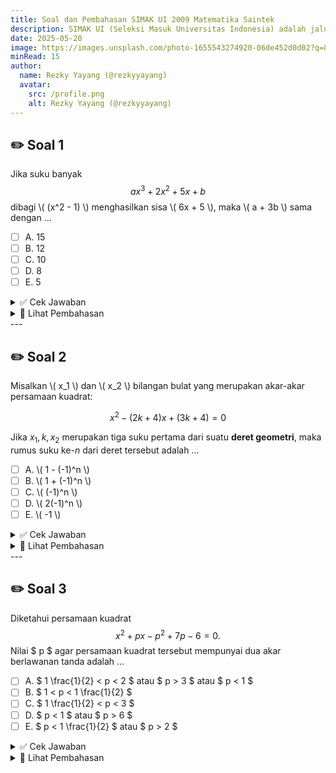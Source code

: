 ```yaml
---
title: Soal dan Pembahasan SIMAK UI 2009 Matematika Saintek
description: SIMAK UI (Seleksi Masuk Universitas Indonesia) adalah jalur seleksi mandiri yang diselenggarakan langsung oleh Universitas Indonesia (UI) untuk penerimaan mahasiswa baru.
date: 2025-05-20
image: https://images.unsplash.com/photo-1655543274920-06de452d0d02?q=80&w=2071&auto=format&fit=crop&ixlib=rb-4.1.0&ixid=M3wxMjA3fDB8MHxwaG90by1wYWdlfHx8fGVufDB8fHx8fA%3D%3D
minRead: 15
author:
  name: Rezky Yayang (@rezkyyayang)
  avatar:
    src: /profile.png
    alt: Rezky Yayang (@rezkyyayang)
---
```


## ✏️ Soal 1

Jika suku banyak
$$
ax^3 + 2x^2 + 5x + b
$$
dibagi \\( (x^2 - 1) \\) menghasilkan sisa \\( 6x + 5 \\), maka \\( a + 3b \\) sama dengan ...

- [ ] A. 15  
- [ ] B. 12  
- [ ] C. 10  
- [ ] D. 8  
- [ ] E. 5  

<details>
<summary>✅ Cek Jawaban</summary>

Jawaban yang benar adalah **C. 10**.

</details>

<details>
<summary>🧠 Lihat Pembahasan</summary>

Diketahui bahwa sisa pembagian suatu polinomial \\( P(x) \\) dengan \\( x^2 - 1 = (x-1)(x+1) \\) adalah bentuk linear $6x + 5$.
Artinya:

$$
P(x) = (x^2 - 1) \cdot Q(x) + 6x + 5
$$

Untuk menemukan hubungan  \\( a + 3b \\), kita substitusikan \\( x = 1 \\) dan \\( x = -1 \\) ke dalam \\( P(x) = ax^3 + 2x^2 + 5x + b \\):

1. Untuk \\( x = 1 \\):

$$
P(1) = a(1)^3 + 2(1)^2 + 5(1) + b = a + 2 + 5 + b = a + b + 7
$$

Karena sisa saat \\( x = 1 \\) adalah:

$$
6(1) + 5 = 11
\Rightarrow a + b + 7 = 11 \Rightarrow a + b = 4 \quad \text{(Persamaan 1)}
$$

2. Untuk \\( x = -1 \\):

$$
P(-1) = a(-1)^3 + 2(-1)^2 + 5(-1) + b = -a + 2 -5 + b = -a + b - 3
$$

Dan sisa saat \\( x = -1 \\):

$$
6(-1) + 5 = -6 + 5 = -1
\Rightarrow -a + b - 3 = -1 \Rightarrow -a + b = 2 \quad \text{(Persamaan 2)}
$$

Dari Persamaan (1):

$$
a + b = 4
$$

Dari Persamaan (2):

$$
-a + b = 2
$$

Jumlahkan kedua persamaan:

$$
(a + b) + (-a + b) = 4 + 2 \Rightarrow 2b = 6 \Rightarrow b = 3
\Rightarrow a = 1 \quad \text{(dari a + b = 4)}
$$

Jadi:

$$
a + 3b = 1 + 3(3) = 10
$$

> **Jawaban: (C) 10**

</details>
---

## ✏️ Soal 2

Misalkan \\( x_1 \\) dan \\( x_2 \\) bilangan bulat yang merupakan akar-akar persamaan kuadrat:

$$
x^2 - (2k + 4)x + (3k + 4) = 0
$$

Jika $x_1, k, x_2$ merupakan tiga suku pertama dari suatu **deret geometri**, maka rumus suku ke-$n$ dari deret tersebut adalah ...

- [ ] A. \\( 1 - (-1)^n \\)
- [ ] B. \\( 1 + (-1)^n \\)
- [ ] C. \\( (-1)^n \\)
- [ ] D. \\( 2(-1)^n \\)
- [ ] E. \\( -1 \\)

<details>
<summary>✅ Cek Jawaban</summary>

Jawaban yang benar adalah **C. 10**.

</details>

<details>
<summary>🧠 Lihat Pembahasan</summary>

Diketahui bahwa akar-akar persamaan kuadrat \\( x_1 \\) dan \\( x_2 \\), serta \\( k \\), membentuk deret geometri:

$$
x_1, k, x_2
$$

Maka berlaku:

$$
k^2 = x_1 \cdot x_2
$$

Gunakan rumus jumlah dan hasil akar-akar dari persamaan kuadrat:

* Jumlah akar:

  $$
  x_1 + x_2 = 2k + 4
  $$

* Hasil kali akar:

  $$
  x_1 x_2 = 3k + 4
  $$

Substitusi ke persamaan deret geometri:

$$
k^2 = 3k + 4
\Rightarrow k^2 - 3k - 4 = 0
$$

Faktorkan:

$$
(k - 4)(k + 1) = 0 \Rightarrow k = 4 \text{ atau } k = -1
$$

Uji dua nilai ini:

---

**Coba \\( k = 4 \\):**

* Jumlah akar: \\( x_1 + x_2 = 2(4) + 4 = 12 \\)
* Hasil kali akar: \\( x_1 x_2 = 3(4) + 4 = 16 \\)

Maka \\( x_1 \\) dan \\( x_2 \\) adalah akar dari:

$$
x^2 - 12x + 16 = 0 \Rightarrow x = 2, 8
$$

Jadi, deretnya: $2, 4, 8$, rasio: $2$ → cocok.

---

**Coba \\( k = -1 \\):**

* Jumlah akar: \\( x_1 + x_2 = 2(-1) + 4 = 2 \\)
* Hasil kali akar: \\( x_1 x_2 = 3(-1) + 4 = 1 \\)

Maka \\( x_1 \\) dan \\( x_2 \\) adalah akar dari:

$$
x^2 - 2x + 1 = 0 \Rightarrow x = 1, 1
$$

Jadi, deretnya: \\( 1, -1, 1 \\)

Ini adalah deret geometri dengan rasio \\( -1 \\)

Rumus umum suku ke-$n$ dari deret ini adalah:

$$
U_n = (-1)^n
$$

> **Jawaban: (C) \\( (-1)^n \\)**

</details>
---

## ✏️ Soal 3
Diketahui persamaan kuadrat
$$
x^2 + px - p^2 + 7p - 6 = 0.
$$
Nilai $ p $ agar persamaan kuadrat tersebut mempunyai dua akar berlawanan tanda adalah ...

- [ ] A. $ 1 \frac{1}{2} < p < 2 $ atau $ p > 3 $ atau $ p < 1 $
- [ ] B. $ 1 < p < 1 \frac{1}{2} $
- [ ] C. $ 1 \frac{1}{2} < p < 3 $
- [ ] D. $ p < 1 $ atau $ p > 6 $
- [ ] E. $ p < 1 \frac{1}{2} $ atau $ p > 2 $

<details>
<summary>✅ Cek Jawaban</summary>

Jawaban yang benar adalah **D. $ p < 1 $ atau $ p > 6 $**.

</details>

<details>
<summary>🧠 Lihat Pembahasan</summary>

#### Langkah 1: Syarat Akar Berlawanan Tanda
Untuk suatu persamaan kuadrat $ ax^2 + bx + c = 0 $, dua akarnya berlawanan tanda jika dan hanya jika hasil kali kedua akarnya negatif. Dalam persamaan kuadrat umum, hasil kali akar-akar diberikan oleh:
$$
\text{Hasil kali akar-akar} = \frac{c}{a}.
$$

Pada persamaan $ x^2 + px - p^2 + 7p - 6 = 0 $, kita memiliki:
- Koefisien $ a = 1 $,
- Koefisien $ b = p $,
- Konstanta $ c = -p^2 + 7p - 6 $.

Oleh karena itu, hasil kali akar-akarnya adalah:
$$
\text{Hasil kali akar-akar} = \frac{c}{a} = -p^2 + 7p - 6.
$$

Agar akar-akarnya berlawanan tanda, haruslah:
$$
-p^2 + 7p - 6 < 0.
$$

#### Langkah 2: Selesaikan Pertidaksamaan $ -p^2 + 7p - 6 < 0 $
Kita selesaikan pertidaksamaan $ -p^2 + 7p - 6 < 0 $. Pertama, ubah bentuknya menjadi:
$$
p^2 - 7p + 6 > 0.
$$

##### Langkah 2.1: Faktorkan Persamaan Kuadrat
Faktorkan $ p^2 - 7p + 6 = 0 $:
$$
p^2 - 7p + 6 = (p - 1)(p - 6).
$$

Jadi, persamaan $ p^2 - 7p + 6 = 0 $ memiliki akar-akar:
$$
p = 1 \quad \text{dan} \quad p = 6.
$$

##### Langkah 2.2: Gambarkan Grafik atau Gunakan Uji Interval
Persamaan $ p^2 - 7p + 6 > 0 $ memiliki grafik parabola yang membuka ke atas (karena koefisien $ p^2 $ positif). Akar-akarnya adalah $ p = 1 $ dan $ p = 6 $. Untuk menentukan interval di mana $ p^2 - 7p + 6 > 0 $, uji nilai $ p $ di setiap interval yang dibentuk oleh akar-akar tersebut, yaitu:
- Interval $ (-\infty, 1) $,
- Interval $ (1, 6) $,
- Interval $ (6, \infty) $.

**Uji Interval:**
1. **Interval $ (-\infty, 1) $**: Pilih $ p = 0 $,
   $$
   p^2 - 7p + 6 = 0^2 - 7(0) + 6 = 6 > 0.
   $$

2. **Interval $ (1, 6) $**: Pilih $ p = 3 $,
   $$
   p^2 - 7p + 6 = 3^2 - 7(3) + 6 = 9 - 21 + 6 = -6 < 0.
   $$

3. **Interval $ (6, \infty) $**: Pilih $ p = 7 $,
   $$
   p^2 - 7p + 6 = 7^2 - 7(7) + 6 = 49 - 49 + 6 = 6 > 0.
   $$

Dari uji interval, kita simpulkan bahwa $ p^2 - 7p + 6 > 0 $ untuk:
$$
p \in (-\infty, 1) \cup (6, \infty).
$$

#### Langkah 3: Kesimpulan
Agar persamaan kuadrat $ x^2 + px - p^2 + 7p - 6 = 0 $ memiliki dua akar berlawanan tanda, nilai $ p $ harus memenuhi:
$$
p < 1 \quad \text{atau} \quad p > 6.
$$

> **Jawaban: (D) $ p < 1 $ atau $ p > 6 $**

</details>